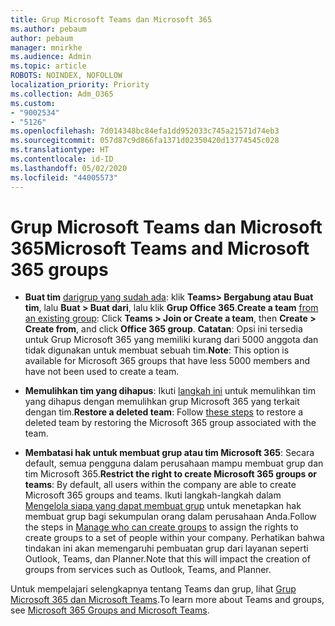 ```yaml
---
title: Grup Microsoft Teams dan Microsoft 365
ms.author: pebaum
author: pebaum
manager: mnirkhe
ms.audience: Admin
ms.topic: article
ROBOTS: NOINDEX, NOFOLLOW
localization_priority: Priority
ms.collection: Adm_O365
ms.custom:
- "9002534"
- "5126"
ms.openlocfilehash: 7d014348bc84efa1dd952033c745a21571d74eb3
ms.sourcegitcommit: 057d87c9d866fa1371d02350420d13774545c028
ms.translationtype: HT
ms.contentlocale: id-ID
ms.lasthandoff: 05/02/2020
ms.locfileid: "44005573"
---
```

# <a name="microsoft-teams-and-microsoft-365-groups"></a><span data-ttu-id="7045c-102">Grup Microsoft Teams dan Microsoft 365</span><span class="sxs-lookup"><span data-stu-id="7045c-102">Microsoft Teams and Microsoft 365 groups</span></span>

- <span data-ttu-id="7045c-103">**Buat tim** [darigrup yang sudah ada](https://support.microsoft.com/id-ID/office/create-a-team-from-an-existing-group-24ec428e-40d7-4a1a-ab87-29be7d145865): klik **Teams> Bergabung atau Buat tim**, lalu **Buat > Buat dari**, lalu klik **Grup Office 365**.</span><span class="sxs-lookup"><span data-stu-id="7045c-103">**Create a team** [from an existing group](https://support.microsoft.com/id-ID/office/create-a-team-from-an-existing-group-24ec428e-40d7-4a1a-ab87-29be7d145865):  Click **Teams > Join or Create a team**, then **Create  > Create from**, and click **Office 365 group**.</span></span> <span data-ttu-id="7045c-104">**Catatan**: Opsi ini tersedia untuk Grup Microsoft 365 yang memiliki kurang dari 5000 anggota dan tidak digunakan untuk membuat sebuah tim.</span><span class="sxs-lookup"><span data-stu-id="7045c-104">**Note**: This option is available for Microsoft 365 groups that have less 5000 members and have not been used to create a team.</span></span>

- <span data-ttu-id="7045c-105">**Memulihkan tim yang dihapus**: Ikuti [langkah ini](https://docs.microsoft.com/microsoftteams/archive-or-delete-a-team#restore-a-deleted-team) untuk memulihkan tim yang dihapus dengan memulihkan grup Microsoft 365 yang terkait dengan tim.</span><span class="sxs-lookup"><span data-stu-id="7045c-105">**Restore a deleted team**: Follow [these steps](https://docs.microsoft.com/microsoftteams/archive-or-delete-a-team#restore-a-deleted-team) to restore a deleted team by restoring the Microsoft 365 group associated with the team.</span></span>

- <span data-ttu-id="7045c-106">**Membatasi hak untuk membuat grup atau tim Microsoft 365**: Secara default, semua pengguna dalam perusahaan mampu membuat grup dan tim Microsoft 365.</span><span class="sxs-lookup"><span data-stu-id="7045c-106">**Restrict the right to create Microsoft 365 groups or teams**: By default, all users within the company are able to create Microsoft 365 groups and teams.</span></span>  <span data-ttu-id="7045c-107">Ikuti langkah-langkah dalam [Mengelola siapa yang dapat membuat grup](https://support.office.com/article/Manage-who-can-create-Office-365-Groups-4c46c8cb-17d0-44b5-9776-005fced8e618) untuk menetapkan hak membuat grup bagi sekumpulan orang dalam perusahaan Anda.</span><span class="sxs-lookup"><span data-stu-id="7045c-107">Follow the steps in [Manage who can create groups](https://support.office.com/article/Manage-who-can-create-Office-365-Groups-4c46c8cb-17d0-44b5-9776-005fced8e618) to assign the rights to create groups to a set of people within your company.</span></span> <span data-ttu-id="7045c-108">Perhatikan bahwa tindakan ini akan memengaruhi pembuatan grup dari layanan seperti Outlook, Teams, dan Planner.</span><span class="sxs-lookup"><span data-stu-id="7045c-108">Note that this will impact the creation of groups from services such as Outlook, Teams, and Planner.</span></span>

<span data-ttu-id="7045c-109">Untuk mempelajari selengkapnya tentang Teams dan grup, lihat [Grup Microsoft 365 dan Microsoft Teams](https://docs.microsoft.com/microsoftteams/office-365-groups).</span><span class="sxs-lookup"><span data-stu-id="7045c-109">To learn more about Teams and groups, see [Microsoft 365 Groups and Microsoft Teams](https://docs.microsoft.com/microsoftteams/office-365-groups).</span></span>
